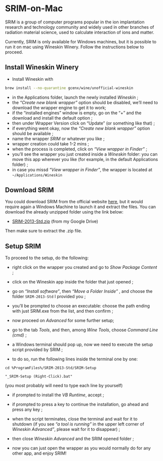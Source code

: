 # SRIM-on-Mac

SRIM is a group of computer programs popular in the ion implantation research and technology community and widely used in other branches of radiation material science, used to calculate interaction of ions and matter.

Currently, SRIM is only available for Windows machines, but it is possible to run it on mac using Wineskin Winery. Follow the instructions below to proceed.

## Install Wineskin Winery

- Install Wineskin with 
```bash
brew install --no-quarantine gcenx/wine/unofficial-wineskin
```
- in the Applications folder, launch the newly installed *Wineskin* ;
- the *“Create new blank wrapper”* option should be disabled, we’ll need to download the wrapper engine to get it to work;
- if the “installed engines” window is empty, go on the “+” and the download and install the default option ;
- then under Wrapper Version click on “Update” (or something like that) ;
- if everything went okay, now the *“Create new blank wrapper”* option should be available ;
- name the wrapper *SRIM* or whatever you like ;
- wrapper creation could take 1-2 mins ;
- when the process is completed, click on *“View wrapper in Finder”* ;
- you’ll see the wrapper you just created inside a *Wineskin* folder: you can move this app wherever you like (for example, in the default Applications folder) ;
- in case you missd  *“View wrapper in Finder”*, the wrapper is located at ```~/Applications/Wineskin```

## Download SRIM

You could download SRIM from the official website [here](http://www.srim.org), but it would require again a Windows Machine to launch it and extract the files. You can download the already unzipped folder using the link below:

- [SRIM-2013-Std.zip](https://drive.google.com/file/d/1fLsllasUcXaH9uEcfKZbfM9Aw1vOli3A/view?usp=share_link) (from my Google Drive)

Then make sure to extract the .zip file.

## Setup SRIM

To proceed to the setup, do the following:

- right click on the wrapper you created and go to *Show Package Content* ;

- click on the Wineskin app inside the folder that just opened ;

- go on *“Install software”*, then *“Move a Folder Inside”* , and choose the folder ```SRIM-2013-Std``` I provided you ;

- you’ll be prompted to choose an executable: choose the path ending with just SRIM.exe from the list, and then confirm ;

- now proceed on *Advanced* for some further setup;

- go to the tab *Tools*, and then, among *Wine Tools*, choose *Command Line (cmd)* ;

- a Windows terminal should pop up, now we need to execute the setup script provided by SRIM ;

- to do so, run the following lines inside the terminal one by one:
```batch
cd %ProgramFiles%/SRIM-2013-Std/SRIM-Setup
```
```batch
"_SRIM-Setup (Right-Click).bat"
```

  (you most probably will need to type each line by yourself)

- if prompted to install the *VB Runtime*, accept ;

- if prompted to press a key to continue the installation, go ahead and press any key ;

- when the script terminates, close the terminal and wait for it to shutdown (if you see *“a tool is running”* in the upper left corner of *Wineskin Advanced”*, please wait for it to disappear) ;

- then close *Wineskin Advanced* and the SRIM opened folder ;

- now you can just open the wrapper as you would normally do for any other app, and enjoy SRIM!


